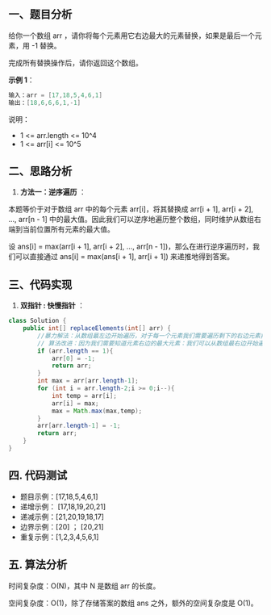 ## 一、题目分析

给你一个数组 arr ，请你将每个元素用它右边最大的元素替换，如果是最后一个元素，用 -1 替换。

完成所有替换操作后，请你返回这个数组。

**示例 1**：

```java
输入：arr = [17,18,5,4,6,1]
输出：[18,6,6,6,1,-1]

```


说明：
- 1 <= arr.length <= 10^4
- 1 <= arr[i] <= 10^5

## 二、思路分析


1. **方法一：逆序遍历** ： 

本题等价于对于数组 arr 中的每个元素 arr[i]，将其替换成 arr[i + 1], arr[i + 2], ..., arr[n - 1] 中的最大值。因此我们可以逆序地遍历整个数组，同时维护从数组右端到当前位置所有元素的最大值。

设 ans[i] = max(arr[i + 1], arr[i + 2], ..., arr[n - 1])，那么在进行逆序遍历时，我们可以直接通过 ans[i] = max(ans[i + 1], arr[i + 1]) 来递推地得到答案。


## 三、代码实现

1. **双指针 : 快慢指针** ： 

```java
class Solution {
    public int[] replaceElements(int[] arr) {
        //暴力解法：从数组最左边开始遍历，对于每一个元素我们需要遍历剩下的右边元素找到最大的元素 得到的时间复杂度为O（n^2)
        // 算法改进：因为我们需要知道元素右边的最大元素：我们可以从数组最右边开始遍历并通过一个max记录当前元素右边最大的元素值
        if (arr.length == 1){
            arr[0] = -1;
            return arr;
        }
        int max = arr[arr.length-1];
        for (int i = arr.length-2;i >= 0;i--){
            int temp = arr[i];
            arr[i] = max;
            max = Math.max(max,temp);
        }
        arr[arr.length-1] = -1;
        return arr;
    }
}
```

## 四. 代码测试

- 题目示例：[17,18,5,4,6,1]
- 递增示例： [17,18,19,20,21]
- 递减示例：[21,20,19,18,17]
- 边界示例：[20] ； [20,21]
- 重复示例：[1,2,3,4,5,6,1]

## 五. 算法分析

时间复杂度：O(N)，其中 N 是数组 arr 的长度。

空间复杂度：O(1)，除了存储答案的数组 ans 之外，额外的空间复杂度是 O(1)。


